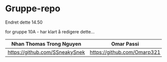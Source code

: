 # Gruppe-repo

Endret dette 14.50

for gruppe 10A - har klart å redigere dette...<br>


|Nhan Thomas Trong Nguyen| Omar Passi  | Samet Demirezen | Håkon Hervold | Anastasia Katanova|
| ----------- | ----------- | ------------- | ---------------- | --------------- | 
| https://github.com/SSneakySnek | https://github.com/Omarp321 | https://github.com/sametdemirezen | https://github.com/hakonfly | https://github.com/anastasiak111 | 

